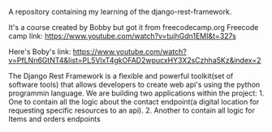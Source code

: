 A repository containing my learning of the django-rest-framework.

It's a course created by Bobby but got it from freecodecamp.org 
Freecode camp link:
    https://www.youtube.com/watch?v=tujhGdn1EMI&t=327s

Here's Boby's link:
    https://www.youtube.com/watch?v=PfLNn6GtNT4&list=PL5VlxT4gkOFAD2wpucxHY3X2sCzhha5Kz&index=2

The Django Rest Framework is a flexible and powerful toolkit(set of software tools) that allows developers to create web api's using the python programmin language.
We are building two applications within the project:
    1. One to contain all the logic about the contact endpoint(a digital location for requesting specific resources to an api).
    2. Another to contain all logic for Items and orders endpoints